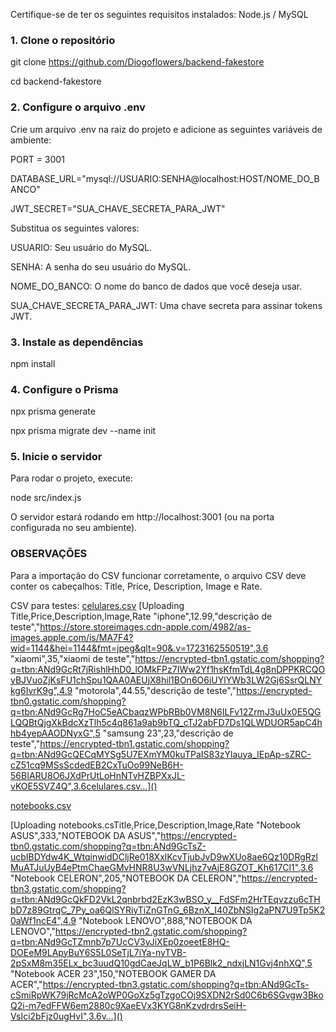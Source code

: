 Certifique-se de ter os seguintes requisitos instalados: Node.js / MySQL 


### 1. Clone o repositório

git clone https://github.com/Diogoflowers/backend-fakestore

cd backend-fakestore

### 2. Configure o arquivo .env

Crie um arquivo .env na raiz do projeto e adicione as seguintes variáveis de ambiente:

PORT = 3001

DATABASE_URL="mysql://USUARIO:SENHA@localhost:HOST/NOME_DO_BANCO"

JWT_SECRET="SUA_CHAVE_SECRETA_PARA_JWT"

Substitua os seguintes valores:

USUARIO: Seu usuário do MySQL.

SENHA: A senha do seu usuário do MySQL.

NOME_DO_BANCO: O nome do banco de dados que você deseja usar.

SUA_CHAVE_SECRETA_PARA_JWT: Uma chave secreta para assinar tokens JWT.

### 3. Instale as dependências

npm install

### 4. Configure o Prisma

npx prisma generate

npx prisma migrate dev --name init


### 5. Inicie o servidor
Para rodar o projeto, execute:

node src/index.js

O servidor estará rodando em http://localhost:3001 (ou na porta configurada no seu ambiente).



### OBSERVAÇÕES

Para a importação do CSV funcionar corretamente, o arquivo CSV deve conter os cabeçalhos: Title, Price, Description, Image e Rate.

CSV para testes:
[celulares.csv](https://github.com/user-attachments/files/19413670/celulares.csv)
[Uploading Title,Price,Description,Image,Rate
"iphone",12.99,"descrição de teste","https://store.storeimages.cdn-apple.com/4982/as-images.apple.com/is/MA7F4?wid=1144&hei=1144&fmt=jpeg&qlt=90&.v=1723162550519",3.6
"xiaomi",35,"xiaomi de teste","https://encrypted-tbn1.gstatic.com/shopping?q=tbn:ANd9GcRt7jRishlHhD0_lOMkFPz7IWw2Yf1hsKfmTdL4g8nDPPKRCQOyBJVuoZjKsFU1chSpu1QAA0AEUjX8hil1BOn6O6iUYlYWb3LW2Gj6SsrQLNYkg6IvrK9g",4.9
"motorola",44.55,"descrição de teste","https://encrypted-tbn0.gstatic.com/shopping?q=tbn:ANd9GcRg7HoC5eACbaqzWPbRBb0VM8N6ILFv12ZrmJ3uUx0E5QGLQQBtQjgXkBdcXzTlh5c4q861a9ab9bTQ_cTJ2abFD7Ds1QLWDUOR5apC4hhb4yepAAODNyxG",5
"samsung 23",23,"descrição de teste","https://encrypted-tbn1.gstatic.com/shopping?q=tbn:ANd9GcQECqMYSg5U7EXmYM0kuTPaIS83zYlauya_IEpAp-sZRC-cZ51cq9MSsScdedEB2CxTuOo99NeB6H-56BIARU8O6JXdPrUtLoHnNTvHZBPXxJL-vKOE5SVZ4Q",3.6celulares.csv…]()

[notebooks.csv](https://github.com/user-attachments/files/19413672/notebooks.csv)

[Uploading notebooks.csTitle,Price,Description,Image,Rate
"Notebook ASUS",333,"NOTEBOOK DA ASUS","https://encrypted-tbn0.gstatic.com/shopping?q=tbn:ANd9GcTsZ-ucbIBDYdw4K_WtqinwidDCljRe018XxlKcvTjubJvD9wXUo8ae6Qz10DRgRzlMuATJuUyB4ePtmChaeGMvHNR8U3wVNLjhz7vAjE8GZOT_Kh617Cl1",3.6
"Notebook CELERON",205,"NOTEBOOK DA CELERON","https://encrypted-tbn3.gstatic.com/shopping?q=tbn:ANd9GcQkFD2VkL2qnbrbd2EzK3wBSO_y__FdSFm2HrTEqvzzu6cTHbD7z89GtrqC_7Py_oa6QlSYRiyTiZnGTnG_6BznX_I40ZbNSIg2aPN7U9Tp5K20aWf1ncE4",4.9
"Notebook LENOVO",888,"NOTEBOOK DA LENOVO","https://encrypted-tbn2.gstatic.com/shopping?q=tbn:ANd9GcTZmnb7p7UcCV3yJiXEp0zoeetE8HQ-DOEeM9LApyBuY6S5L0SeTjL7iYa-nyTVB-2pSxM8m35ELx_bc3uudQ10gdCaeJqLW_b1P6Blk2_ndxjLN1Gvj4nhXQ",5
"Notebook ACER 23",150,"NOTEBOOK GAMER DA ACER","https://encrypted-tbn3.gstatic.com/shopping?q=tbn:ANd9GcTs-cSmiRpWK79jRcMcA2oWP0GoXz5gTzgoCOj9SXDN2rSd0C6b6SGvgw3BkoQ2i-m7edFFW6em2880c9XaeEVx3KYG8nKzvdrdrsSeiH-VsIci2bFjz0ugHvI",3.6v…]()




